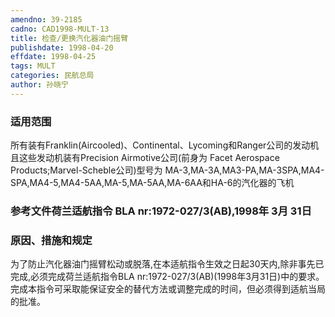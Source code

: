 ```yaml
---
amendno: 39-2185
cadno: CAD1998-MULT-13
title: 检查/更换汽化器油门摇臂
publishdate: 1998-04-20
effdate: 1998-04-25
tags: MULT
categories: 民航总局
author: 孙晓宁
---
```


### 适用范围 
所有装有Franklin(Aircooled)、Continental、Lycoming和Ranger公司的发动机且这些发动机装有Precision Airmotive公司(前身为 Facet Aerospace Products;Marvel-Scheble公司)型号为 MA-3,MA-3A,MA3-PA,MA-3SPA,MA4-SPA,MA4-5,MA4-5AA,MA-5,MA-5AA,MA-6AA和HA-6的汽化器的飞机

### 参考文件荷兰适航指令 BLA  nr:1972-027/3(AB),1998年 3月 31日

### 原因、措施和规定 
为了防止汽化器油门摇臂松动或脱落,在本适航指令生效之日起30天内,除非事先已完成,必须完成荷兰适航指令BLA nr:1972-027/3(AB)(1998年3月31日)中的要求。     
    完成本指令可采取能保证安全的替代方法或调整完成的时间，但必须得到适航当局的批准。 
       
       

